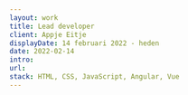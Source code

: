 ```yaml
---
layout: work
title: Lead developer
client: Appje Eitje
displayDate: 14 februari 2022 - heden
date: 2022-02-14
intro:
url:
stack: HTML, CSS, JavaScript, Angular, Vue
---
```

